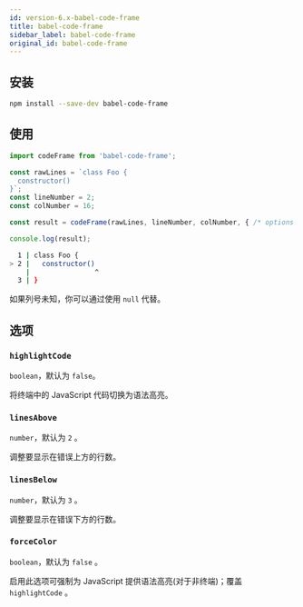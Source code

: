 ```yaml
---
id: version-6.x-babel-code-frame
title: babel-code-frame
sidebar_label: babel-code-frame
original_id: babel-code-frame
---
```


## 安装

```sh
npm install --save-dev babel-code-frame
```

## 使用

```js
import codeFrame from 'babel-code-frame';

const rawLines = `class Foo {
  constructor()
}`;
const lineNumber = 2;
const colNumber = 16;

const result = codeFrame(rawLines, lineNumber, colNumber, { /* options */ });

console.log(result);
```

```sh
  1 | class Foo {
> 2 |   constructor()
    |                ^
  3 | }
```

如果列号未知，你可以通过使用 `null` 代替。

## 选项

### `highlightCode`

`boolean`，默认为 `false`。

将终端中的 JavaScript 代码切换为语法高亮。

### `linesAbove`

`number`，默认为 `2` 。

调整要显示在错误上方的行数。

### `linesBelow`

`number`，默认为 `3` 。

调整要显示在错误下方的行数。

### `forceColor`

`boolean`，默认为 `false` 。

启用此选项可强制为 JavaScript 提供语法高亮(对于非终端)；覆盖 `highlightCode` 。
